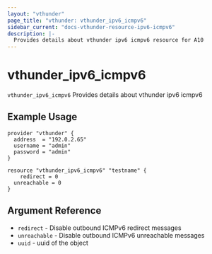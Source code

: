 ```yaml
---
layout: "vthunder"
page_title: "vthunder: vthunder_ipv6_icmpv6"
sidebar_current: "docs-vthunder-resource-ipv6-icmpv6"
description: |-
  Provides details about vthunder ipv6 icmpv6 resource for A10
---
```


# vthunder\_ipv6\_icmpv6

`vthunder_ipv6_icmpv6` Provides details about vthunder ipv6 icmpv6
## Example Usage


```hcl
provider "vthunder" {
  address  = "192.0.2.65"
  username = "admin"
  password = "admin"
}

resource "vthunder_ipv6_icmpv6" "testname" {
    redirect = 0
  unreachable = 0
}
```

## Argument Reference

* `redirect` - Disable outbound ICMPv6 redirect messages
* `unreachable` - Disable outbound ICMPv6 unreachable messages
* `uuid` - uuid of the object
